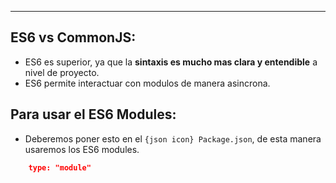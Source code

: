 
---
## ES6 vs CommonJS:
- ES6 es superior, ya que la **sintaxis es mucho mas clara y entendible** a nivel de proyecto.
- ES6 permite interactuar con modulos de manera asincrona.


## Para usar el ES6 Modules:
- Deberemos poner esto en el `{json icon} Package.json`, de esta manera usaremos los ES6 modules.

```json title:package.json
	type: "module"
```
